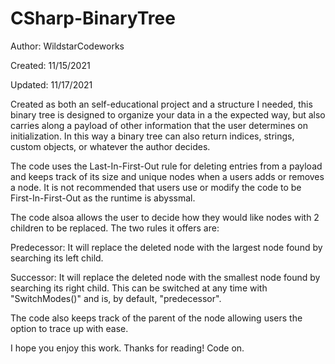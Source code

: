 # CSharp-BinaryTree
Author: WildstarCodeworks

Created: 11/15/2021

Updated: 11/17/2021

Created as both an self-educational project and a structure I needed, this binary tree
is designed to organize your data in a the expected way, but also carries along a payload of other
information that the user determines on initialization. In this way a binary tree can also return
indices, strings, custom objects, or whatever the author decides.

The code uses the Last-In-First-Out rule for deleting entries from a payload and keeps track of
its size and unique nodes when a users adds or removes a node. It is not recommended that users
use or modify the code to be First-In-First-Out as the runtime is abyssmal.

The code alsoa allows the user to decide how they would like nodes with 2 children to be replaced.
The two rules it offers are:

Predecessor: It will replace the deleted node with the largest node found by searching its left child.

Successor: It will replace the deleted node with the smallest node found by searching its right child.
This can be switched at any time with "SwitchModes()" and is, by default, "predecessor".
 
The code also keeps track of the parent of the node allowing users the option to trace up with ease.
 
I hope you enjoy this work. Thanks for reading! Code on.
